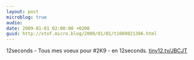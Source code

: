 ```yaml
---
layout: post
microblog: true
audio: 
date: 2009-01-01 02:00:00 +0200
guid: http://xtof.micro.blog/2009/01/01/t1089821396.html
---
```

12seconds - Tous mes voeux pour #2K9 - en 12seconds. [tiny12.tv/JBCJT](http://tiny12.tv/JBCJT)
